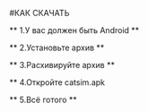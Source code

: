 #КАК СКАЧАТЬ


** 1.У вас должен быть Android **


** 2.Установьте архив **


** 3.Расхивируйте архив **


** 4.Откройте catsim.apk


** 5.Всё готого **

